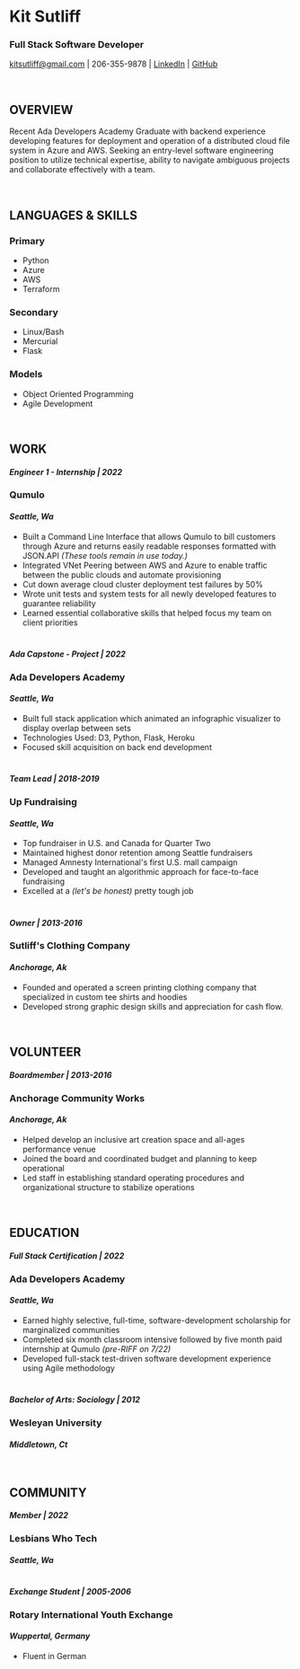# **Kit Sutliff**

### **Full Stack Software Developer**

kitsutliff@gmail.com | 206-355-9878 | [LinkedIn](https://linkedin.com/in/kit-sutliff) | [GitHub](https://github.com/KitSutliff)

<br/>

## **OVERVIEW**

Recent Ada Developers Academy Graduate with backend experience developing features for deployment and operation of a distributed cloud file system in Azure and AWS. Seeking an entry-level software engineering position to utilize technical expertise, ability to navigate ambiguous projects and collaborate effectively with a team.

<br/>

## **LANGUAGES &  SKILLS**

### **Primary** 
* Python
* Azure
* AWS
* Terraform

### **Secondary** 
* Linux/Bash
* Mercurial
* Flask

### **Models** 
* Object Oriented Programming
* Agile Development

<br/>

## **WORK**

#### *Engineer 1 - Internship | 2022*
### **Qumulo** 
#### *Seattle, Wa*					

* Built a Command Line Interface that allows Qumulo to bill customers through Azure and returns easily readable responses formatted with JSON.API *(These tools remain in use today.)*
* Integrated VNet Peering between AWS and Azure to enable traffic between the public clouds and automate provisioning
* Cut down average cloud cluster deployment test failures by 50%
* Wrote unit tests and system tests for all newly developed features to guarantee reliability
* Learned essential collaborative skills that helped focus my team on client priorities

#

#### *Ada Capstone - Project | 2022*
### **Ada Developers Academy**
#### *Seattle, Wa*

* Built full stack application which animated an infographic visualizer to display overlap between sets
* Technologies Used: D3, Python, Flask, Heroku
* Focused skill acquisition on back end development

#

#### *Team Lead | 2018-2019*
### **Up Fundraising**
#### *Seattle, Wa*	

* Top fundraiser in U.S. and Canada for Quarter Two
* Maintained highest donor retention among Seattle fundraisers 
* Managed Amnesty International's first U.S. mall campaign
* Developed and taught an algorithmic approach for face-to-face fundraising
* Excelled at a *(let's be honest)* pretty tough job 

#

#### *Owner | 2013-2016*
### **Sutliff's Clothing Company**
#### *Anchorage, Ak*	

* Founded and operated a screen printing clothing company that specialized in custom tee shirts and hoodies
* Developed strong graphic design skills and appreciation for cash flow.

<br/>

## **VOLUNTEER**

#### *Boardmember | 2013-2016*
### **Anchorage Community Works**
#### *Anchorage, Ak*	

* Helped develop an inclusive art creation space and all-ages performance venue
* Joined the board  and coordinated budget and planning to keep operational
* Led staff in establishing standard operating procedures and organizational structure to stabilize operations

<br/>

## **EDUCATION**

#### *Full Stack Certification | 2022*
### **Ada Developers Academy**
#### *Seattle, Wa*

* Earned highly selective, full-time, software-development scholarship for marginalized communities
* Completed six month classroom intensive followed by five month paid internship at Qumulo *(pre-RIFF on 7/22)*
* Developed full-stack test-driven software development experience using Agile methodology

#

#### *Bachelor of Arts:  Sociology | 2012*
### **Wesleyan University**
#### *Middletown, Ct*

<br/>

## **COMMUNITY**

#### *Member | 2022*
### **Lesbians Who Tech**
#### *Seattle, Wa*

#

#### *Exchange Student | 2005-2006*											               	   
### **Rotary International Youth Exchange**
#### *Wuppertal, Germany*

* Fluent in German
